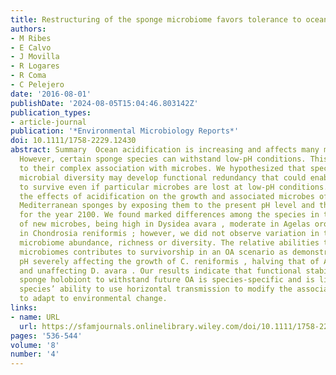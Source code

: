 ```yaml
---
title: Restructuring of the sponge microbiome favors tolerance to ocean acidification
authors:
- M Ribes
- E Calvo
- J Movilla
- R Logares
- R Coma
- C Pelejero
date: '2016-08-01'
publishDate: '2024-08-05T15:04:46.803142Z'
publication_types:
- article-journal
publication: '*Environmental Microbiology Reports*'
doi: 10.1111/1758-2229.12430
abstract: Summary  Ocean acidification is increasing and affects many marine organisms.
  However, certain sponge species can withstand low‐pH conditions. This may be related
  to their complex association with microbes. We hypothesized that species with greater
  microbial diversity may develop functional redundancy that could enable the holobiont
  to survive even if particular microbes are lost at low‐pH conditions. We evaluated
  the effects of acidification on the growth and associated microbes of three ubiquitous
  Mediterranean sponges by exposing them to the present pH level and that predicted
  for the year 2100. We found marked differences among the species in the acquisition
  of new microbes, being high in Dysidea avara , moderate in Agelas oroides and null
  in Chondrosia reniformis ; however, we did not observe variation in the overall
  microbiome abundance, richness or diversity. The relative abilities to alter the
  microbiomes contributes to survivorship in an OA scenario as demonstrated by lowered
  pH severely affecting the growth of C. reniformis , halving that of A. oroides ,
  and unaffecting D. avara . Our results indicate that functional stability of the
  sponge holobiont to withstand future OA is species‐specific and is linked to the
  species’ ability to use horizontal transmission to modify the associated microbiome
  to adapt to environmental change.
links:
- name: URL
  url: https://sfamjournals.onlinelibrary.wiley.com/doi/10.1111/1758-2229.12430
pages: '536-544'
volume: '8'
number: '4'
---
```

